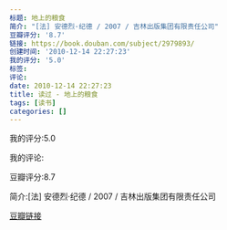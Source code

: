 ```yaml
---
标题: 地上的粮食
简介: "[法] 安德烈·纪德 / 2007 / 吉林出版集团有限责任公司"
豆瓣评分: '8.7'
链接: https://book.douban.com/subject/2979893/
创建时间: '2010-12-14 22:27:23'
我的评分: '5.0'
标签:
评论:
date: 2010-12-14 22:27:23
title: 读过 - 地上的粮食
tags: [读书]
categories: []
---
```


我的评分:5.0

我的评论:

豆瓣评分:8.7

简介:[法] 安德烈·纪德 / 2007 / 吉林出版集团有限责任公司

[豆瓣链接](https://book.douban.com/subject/2979893/)

